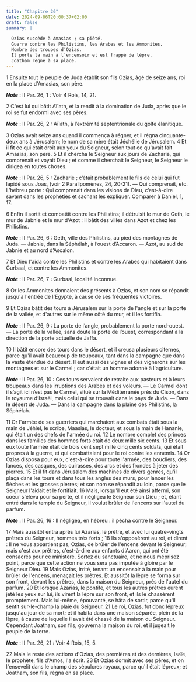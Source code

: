 ```yaml
---
title: "Chapitre 26"
date: 2024-09-06T20:00:37+02:00
draft: false
summary: |
  
  Ozias succède à Amasias ; sa piété.
  Guerre contre les Philistins, les Arabes et les Ammonites.
  Nombre des troupes d’Ozias.
  Il porte la main à l’encensoir et est frappé de lèpre.
  Joatham règne à sa place.
---
```



1 Ensuite tout le peuple de Juda établit son fils Ozias, âgé de seize ans, roi en la place d'Amasias, son père.

***Note*** :  II Par. 26, 1 : Voir 4 Rois, 14, 21.

2 C'est lui qui bâtit Aïlath, et la rendit à la domination de Juda, après que le roi se fut endormi avec ses pères.

***Note*** :  II Par. 26, 2 : Aïlath, à l’extrémité septentrionale du golfe élanitique.


3 Ozias avait seize ans quand il commença à régner, et il régna cinquante-deux ans à Jérusalem; le nom de sa mère était Jéchélie de Jérusalem. 4 Et il fit ce qui était droit aux yeux du Seigneur, selon tout ce qu'avait fait Amasias, son père. 5 Et il chercha le Seigneur aux jours de Zacharie, qui comprenait et voyait Dieu ; et comme il cherchait le Seigneur, le Seigneur le dirigea en toutes choses.

***Note*** :  II Par. 26, 5 : Zacharie ; c’était probablement le fils de celui qui fut lapidé sous Joas, (voir 2 Paralipomènes, 24, 20-21). ― Qui comprenait, etc. L’hébreu porte : Qui comprenait dans les visions de Dieu, c’est-à-dire savant dans les prophéties et sachant les expliquer. Comparer à Daniel, 1, 17.


6 Enfin il sortit et combattit contre les Philistins; il détruisit le mur de Geth, le mur de Jabnie et le mur d'Azot : il bâtit des villes dans Azot et chez les Philistins.

***Note*** :  II Par. 26, 6 : Geth, ville des Philistins, au pied des montagnes de Juda. ― Jabnie, dans la Séphélah, à l’ouest d’Accaron. ― Azot, au sud de Jabnie et au nord d’Ascalon.

7 Et Dieu l'aida contre les Philistins et contre les Arabes qui habitaient dans Gurbaal, et contre les Ammonites.

***Note*** :  II Par. 26, 7 : Gurbaal, localité inconnue.

8 Or les Ammonites donnaient des présents à Ozias, et son nom se répandit jusqu'à l'entrée de l'Egypte, à cause de ses fréquentes victoires.


9 Et Ozias bâtit des tours à Jérusalem sur la porte de l'angle et sur la porte de la vallée, et d'autres sur le même côté du mur, et il les fortifia.

***Note*** :  II Par. 26, 9 : La porte de l’angle, probablement la porte nord-ouest. ― La porte de la vallée, sans doute la porte de l’ouest, correspondant à la direction de la porte actuelle de Jaffa.

10 Il bâtit encore des tours dans le désert, et il creusa plusieurs citernes, parce qu'il avait beaucoup de troupeaux, tant dans la campagne que dans la vaste étendue du désert. Il eut aussi des vignes et des vignerons sur les montagnes et sur le Carmel ; car c'était un homme adonné à l'agriculture.

***Note*** :  II Par. 26, 10 : Ces tours servaient de retraite aux pasteurs et à leurs troupeaux dans les irruptions des Arabes et des voleurs. ― Le Carmel dont il s’agit ici n’est pas le Carmel, situé sur la Méditerranée près du Cison, dans le royaume d’Israël, mais celui qui se trouvait dans le pays de Juda. ― Dans le désert de Juda. ― Dans la campagne dans la plaine des Philistins, la Séphélah.


11 Or l'armée de ses guerriers qui marchaient aux combats était sous la main de Jéhiel, le scribe, Maasias, le docteur, et sous la main de Hananie, qui était un des chefs de l'armée du roi. 12 Le nombre complet des princes dans les familles des hommes forts était de deux mille six cents. 13 Et sous eux toute l'armée était de trois cent sept mille cinq cents soldats, qui était propres à la guerre, et qui combattaient pour le roi contre les ennemis. 14 Or Ozias disposa pour eux, c'est-à-dire pour toute l'armée, des boucliers, des lances, des casques, des cuirasses, des arcs et des frondes à jeter des pierres. 15 Et il fit dans Jérusalem des machines de divers genres, qu'il plaça dans les tours et dans tous les angles des murs, pour lancer les flèches et les grosses pierres; et son nom se répandit au loin, parce que le Seigneur l'aidait et le fortifiait. 16 Mais, lorsqu'il eut été ainsi affermi, son coeur s'éleva pour sa perte, et il négligea le Seigneur son Dieu ; et, étant entré dans le temple du Seigneur, il
voulut brûler de l'encens sur l'autel du parfum.

***Note*** :  II Par. 26, 16 : Il négligea, en hébreu : il pécha contre le Seigneur.

17 Mais aussitôt entra après lui Azarias, le prêtre, et avec lui quatre-vingts prêtres du Seigneur, hommes très forts ; 18 Ils s'opposèrent au roi, et dirent : Il ne vous appartient pas, Ozias, de brûler de l'encens devant le Seigneur; mais c'est aux prêtres, c'est-à-dire aux enfants d'Aaron, qui ont été consacrés pour ce ministère. Sortez du sanctuaire, et ne nous méprisez point, parce que cette action ne vous sera pas imputée à gloire par le Seigneur Dieu. 19 Mais Ozias, irrité, tenant un encensoir à la main pour brûler de l'encens, menaçait les prêtres. Et aussitôt la lèpre se forma sur son front, devant les prêtres, dans la maison du Seigneur, près de l'autel du parfum. 20 Et lorsque Azarias, le pontife, et tous les autres prêtres eurent jeté les yeux sur lui, ils virent la lèpre sur son front, et ils le chassèrent promptement. Mais lui-même, épouvanté, se hâta de sortir, parce qu'il sentit sur-le-champ la plaie du Seigneur. 21 Le roi, Ozias, fut donc lépreux jusqu'au jour de sa mort; et il habita dans une
maison séparée, plein de la lèpre, à cause de laquelle il avait été chassé de la maison du Seigneur. Cependant Joatham, son fils, gouverna la maison du roi, et il jugeait le peuple de la terre.

***Note*** :  II Par. 26, 21 : Voir 4 Rois, 15, 5.


22 Mais le reste des actions d'Ozias, des premières et des dernières, Isaïe, le prophète, fils d'Amos, l'a écrit. 23 Et Ozias dormit avec ses pères, et on l'ensevelit dans le champ des sépulcres royaux, parce qu'il était lépreux; et Joatham, son fils, régna en sa place.

